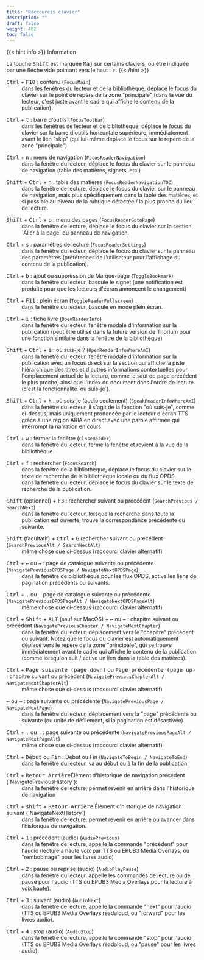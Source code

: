 ```yaml
---
title: "Raccourcis clavier"
description: ""
draft: false
weight: 402
toc: false
---
```


{{< hint info >}}
Information

La touche <kbd>Shift</kbd> est marquée <kbd>Maj</kbd> sur certains claviers, 
ou être indiquée par une fléche vide pointant vers le haut : 
<kbd><b>&#x21E7;</b></kbd>. 
{{< /hint >}}


<dl>
 <dt> <kbd>Ctrl</kbd> + <kbd>F10</kbd> : contenu (<code>FocusMain</code>) </dt>
 <dd> dans les fenêtres du lecteur et de la bibliothèque, déplace le focus du 
 clavier sur le point de repère de la zone "principale" (dans la vue du lecteur, 
 c'est juste avant le cadre qui affiche le contenu de la publication).
 </dd>
</dl>
<dl>
 <dt> <kbd>Ctrl</kbd> + <kbd>t</kbd> : barre d'outils (<code>FocusToolbar</code>) </dt>
 <dd> dans les fenêtres de lecteur et de bibliothèque, déplace le focus du 
 clavier sur la barre d'outils horizontale supérieure, immédiatement avant le 
 lien "skip" (qui lui-même déplace le focus sur le repère de la zone "principale")
 </dd>
</dl>
<dl>
 <dt> <kbd>Ctrl</kbd> + <kbd>n</kbd> : menu de navigation (<code>FocusReaderNavigation</code>) </dt>
 <dd> dans la fenêtre du lecteur, déplace le focus du clavier sur le panneau de 
 navigation (table des matières, signets, etc.)
 </dd>
</dl>
<dl>
 <dt> <kbd>Shift</kbd> + <kbd>Ctrl</kbd> + <kbd>n</kbd> : table des matières (<code>FocusReaderNavigationTOC</code>) </dt>
 <dd> dans la fenêtre de lecture, déplace le focus du clavier sur le panneau de 
 navigation, mais plus spécifiquement dans la table des matières, et si 
 possible au niveau de la rubrique détectée / la plus proche du lieu de lecture.
 </dd>
</dl>
<dl>
 <dt> <kbd>Shift</kbd> + <kbd>Ctrl</kbd> + <kbd>p</kbd> : menu des pages (<code>FocusReaderGotoPage</code>) </dt>
 <dd> dans la fenêtre de lecture, déplace le focus du clavier sur la section 
 `Aller à la page` du panneau de navigation.
 </dd>
</dl>
<dl>
 <dt> <kbd>Ctrl</kbd> + <kbd>s</kbd> : paramétres de lecture (<code>FocusReaderSettings</code>) </dt>
 <dd> dans la fenêtre du lecteur, déplace le focus du clavier sur le panneau 
 des paramètres (préférences de l'utilisateur pour l'affichage du contenu de 
 la publication).
 </dd>
</dl>
<dl>
 <dt> <kbd>Ctrl</kbd> + <kbd>b</kbd> : ajout ou suppression de Marque-page (<code>ToggleBookmark</code>) </dt>
 <dd> dans la fenêtre du lecteur, bascule le signet (une notification est 
 produite pour que les lecteurs d'écran annoncent le changement)
 </dd>
</dl>
<dl>
 <dt> <kbd>Ctrl</kbd> + <kbd>F11</kbd> : plein écran (<code>ToggleReaderFullscreen</code>) </dt>
 <dd> dans la fenêtre du lecteur, bascule en mode plein écran.
 </dd>
</dl>
<dl>
 <dt> <kbd>Ctrl</kbd> + <kbd>i</kbd> : fiche livre (<code>OpenReaderInfo</code>) </dt>
 <dd> dans la fenêtre du lecteur, fenêtre modale d'information sur la 
 publication (peut être utilisé dans la future version de Thorium pour une 
 fonction similaire dans la fenêtre de la bibliothèque)
 </dd>
</dl>
<dl>
 <dt> <kbd>Shift</kbd> + <kbd>Ctrl</kbd> + <kbd>i</kbd> : où suis-je ? (<code>OpenReaderInfoWhereAmI</code>) </dt>
 <dd> dans la fenêtre du lecteur, fenêtre modale d'information sur la 
 publication avec un focus direct sur la section qui affiche la piste 
 hiérarchique des titres et d'autres informations contextuelles pour 
 l'emplacement actuel de la lecture, comme le saut de page précédent le plus 
 proche, ainsi que l'index du document dans l'ordre de lecture 
 (c'est la fonctionnalité `où suis-je`).
 </dd>
</dl>
<dl>
 <dt> <kbd>Shift</kbd> + <kbd>Ctrl</kbd> + <kbd>k</kbd> : 
 où suis-je (audio seulement) (<code>SpeakReaderInfoWhereAmI</code>) </dt>
 <dd> dans la fenêtre du lecteur, il s'agit de la fonction "où suis-je", 
 comme ci-dessus, mais uniquement prononcée par le lecteur d'écran TTS grâce 
 à une région ARIA en direct avec une parole affirmée qui interrompt la 
 narration en cours.
 </dd>
</dl>
<dl>
 <dt> <kbd>Ctrl</kbd> + <kbd>w</kbd> : fermer la fenêtre (<code>CloseReader</code>) 
 </dt>
 <dd> dans la fenêtre du lecteur, ferme la fenêtre et revient à la vue de la bibliothèque.
 </dd>
</dl>
<dl>
 <dt> <kbd>Ctrl</kbd> + <kbd>f</kbd> : rechercher (<code>FocusSearch</code>) </dt>
 <dd> dans la fenêtre de la bibliothèque, déplace le focus du clavier sur le 
 texte de recherche de la bibliothèque locale ou du flux OPDS.
 </dd>
 <dd> dans la fenêtre du lecteur, déplace le focus du clavier sur le texte de 
 recherche de la publication.
 </dd>
</dl>
<dl>
 <dt> <kbd>Shift</kbd> (optionnel) + <kbd>F3</kbd> : rechercher suivant ou 
 précédent (<code>SearchPrevious / SearchNext</code>) </dt>
 <dd> dans la fenêtre du lecteur, lorsque la recherche dans toute la publication 
 est ouverte, trouve la correspondance précédente ou suivante.
 </dd>
</dl>
<dl>
 <dt> <kbd>Shift</kbd> (facultatif) + <kbd>Ctrl</kbd> + <kbd>G</kbd> 
 rechercher suivant ou précédent (<code>SearchPreviousAlt / SearchNextAlt</code>) 
 </dt>
 <dd> même chose que ci-dessus (raccourci clavier alternatif)
 </dd>
</dl>
<dl>
 <dt> <kbd>Ctrl</kbd> + <kbd>&larr;</kbd> ou <kbd>&rarr;</kbd> : 
 page de catalogue suivante ou précédente 
 (<code>NavigatePreviousOPDSPage / NavigateNextOPDSPage</code>) </dt>
 <dd> dans la fenêtre de bibliothèque pour les flux OPDS, active les liens 
 de pagination précédents ou suivants.
 </dd>
</dl>
<dl>
 <dt> <kbd>Ctrl</kbd> + <kbd>,</kbd> ou <kbd>.</kbd> page de catalogue suivante 
 ou précédente 
 (<code>NavigatePreviousOPDSPageAlt / NavigateNextOPDSPageAlt</code>) </dt>
 <dd> même chose que ci-dessus (raccourci clavier alternatif)
 </dd>
</dl>
<dl>
 <dt> <kbd>Ctrl</kbd> + <kbd>Shift</kbd> + <kbd>ALT</kbd> (sauf sur MacOS) + 
 <kbd>&larr;</kbd> ou <kbd>&rarr;</kbd> : chapitre suivant ou précédent 
 (<code>NavigatePreviousChapter / NavigateNextChapter</code>) </dt>
 <dd> dans la fenêtre du lecteur, déplacement vers le "chapitre" précédent ou 
 suivant. Notez que le focus du clavier est automatiquement déplacé vers le 
 repère de la zone "principale", qui se trouve immédiatement avant le cadre qui 
 affiche le contenu de la publication (comme lorsqu'on suit / active un lien 
 dans la table des matières).
 </dd>
</dl>
<dl>
 <dt> <kbd>Ctrl</kbd> + <kbd>Page suivante (page down)</kbd> ou 
 <kbd>Page précédente (page up)</kbd> : chapitre suivant ou précédent 
 (<code>NavigatePreviousChapterAlt / NavigateNextChapterAlt</code>) </dt>
 <dd> même chose que ci-dessus (raccourci clavier alternatif)
 </dd>
</dl>
<dl>
 <dt> <kbd>&larr;</kbd> ou <kbd>&rarr;</kbd> : page suivante ou précédente 
 (<code>NavigatePreviousPage / NavigateNextPage</code>) </dt>
 <dd> dans la fenêtre du lecteur, déplacement vers la "page" précédente ou 
 suivante (ou unité de défilement, si la pagination est désactivée)
 </dd>
</dl>
<dl>
 <dt> <kbd>Ctrl</kbd> + <kbd>,</kbd> ou <kbd>.</kbd> : page suivante ou 
 précédente (<code>NavigatePreviousPageAlt / NavigateNextPageAlt</code>) </dt>
 <dd> même chose que ci-dessus (raccourci clavier alternatif)
 </dd>
</dl>
<dl>
 <dt> <kbd>Ctrl</kbd> + <kbd>Début</kbd> ou <kbd>Fin</kbd> : Début ou Fin 
 (<code>NavigateToBegin / NavigateToEnd</code>) </dt>
 <dd> dans la fenêtre du lecteur, va au début ou à la fin de la publication.
 </dd>
</dl>
<dl>
 <dt>  <kbd>Ctrl</kbd>  +  <kbd>Retour Arrière</kbd>Élèment d'historique de navigation précédent (`NavigatePreviousHistory`):</dt>
 <dd>dans la fenêtre de lecture, permet revenir en arrière dans l'historique de navigation
 </dd>
 </dl>
 <dl>
 <dt>  <kbd>Ctrl</kbd>  + <kbd>shift</kbd> + <kbd>Retour Arrière</kbd>  Élèment d'historique de navigation suivant (`NavigateNextHistory`)</dt>
 <dd>dans la fenêtre de lecture, permet revenir en arrière ou avancer dans l'historique de navigation.
 </dd>
 </dl>
<dl>
 <dt> <kbd>Ctrl</kbd> + <kbd>1</kbd> : précédent (audio) 
 (<code>AudioPrevious</code>) </dt>
 <dd> dans la fenêtre de lecture, appelle la commande "précédent" pour l'audio 
 (lecture à haute voix par TTS ou EPUB3 Media Overlays, ou "rembobinage" pour 
 les livres audio)
 </dd>
</dl>
<dl>
 <dt> <kbd>Ctrl</kbd> + <kbd>2</kbd> : pause ou reprise (audio) 
 (<code>AudioPlayPause</code>) </dt>
 <dd> dans la fenêtre du lecteur, appelle les commandes de lecture ou de pause 
 pour l'audio (TTS ou EPUB3 Media Overlays pour la lecture à voix haute).
 </dd>
</dl>
<dl>
 <dt> <kbd>Ctrl</kbd> + <kbd>3</kbd> : suivant (audio) (<code>AudioNext</code>) </dt>
 <dd> dans la fenêtre de lecture, appelle la commande "next" pour l'audio 
 (TTS ou EPUB3 Media Overlays readaloud, ou "forward" pour les livres audio).
 </dd>
</dl>
<dl>
 <dt> <kbd>Ctrl</kbd> + <kbd>4</kbd> : stop (audio) (<code>AudioStop</code>) </dt>
 <dd> dans la fenêtre de lecture, appelle la commande "stop" pour l'audio 
 (TTS ou EPUB3 Media Overlays readaloud, ou "pause" pour les livres audio).
 </dd>
</dl>